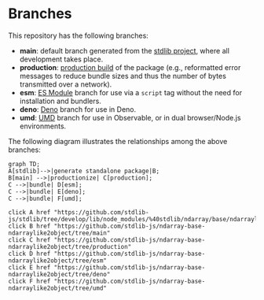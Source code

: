 <!--

@license Apache-2.0

Copyright (c) 2022 The Stdlib Authors.

Licensed under the Apache License, Version 2.0 (the "License");
you may not use this file except in compliance with the License.
You may obtain a copy of the License at

    http://www.apache.org/licenses/LICENSE-2.0

Unless required by applicable law or agreed to in writing, software
distributed under the License is distributed on an "AS IS" BASIS,
WITHOUT WARRANTIES OR CONDITIONS OF ANY KIND, either express or implied.
See the License for the specific language governing permissions and
limitations under the License.

-->

# Branches

This repository has the following branches:

-   **main**: default branch generated from the [stdlib project][stdlib-url], where all development takes place.
-   **production**: [production build][production-url] of the package (e.g., reformatted error messages to reduce bundle sizes and thus the number of bytes transmitted over a network).
-   **esm**: [ES Module][esm-url] branch for use via a `script` tag without the need for installation and bundlers.
-   **deno**: [Deno][deno-url] branch for use in Deno.
-   **umd**: [UMD][umd-url] branch for use in Observable, or in dual browser/Node.js environments.

The following diagram illustrates the relationships among the above branches:

```mermaid
graph TD;
A[stdlib]-->|generate standalone package|B;
B[main] -->|productionize| C[production];
C -->|bundle| D[esm];
C -->|bundle| E[deno];
C -->|bundle| F[umd];

click A href "https://github.com/stdlib-js/stdlib/tree/develop/lib/node_modules/%40stdlib/ndarray/base/ndarraylike2object"
click B href "https://github.com/stdlib-js/ndarray-base-ndarraylike2object/tree/main"
click C href "https://github.com/stdlib-js/ndarray-base-ndarraylike2object/tree/production"
click D href "https://github.com/stdlib-js/ndarray-base-ndarraylike2object/tree/esm"
click E href "https://github.com/stdlib-js/ndarray-base-ndarraylike2object/tree/deno"
click F href "https://github.com/stdlib-js/ndarray-base-ndarraylike2object/tree/umd"
```

[stdlib-url]: https://github.com/stdlib-js/stdlib/tree/develop/lib/node_modules/%40stdlib/ndarray/base/ndarraylike2object
[production-url]: https://github.com/stdlib-js/ndarray-base-ndarraylike2object/tree/production
[deno-url]: https://github.com/stdlib-js/ndarray-base-ndarraylike2object/tree/deno
[umd-url]: https://github.com/stdlib-js/ndarray-base-ndarraylike2object/tree/umd
[esm-url]: https://github.com/stdlib-js/ndarray-base-ndarraylike2object/tree/esm
